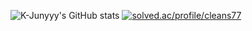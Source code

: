 ![K-Junyyy's GitHub stats](https://github-readme-stats.vercel.app/api?username=MON1187&show_icons=true&theme=tokyonight)
[![solved.ac/profile/cleans77](http://mazassumnida.wtf/api/mini/generate_badge?boj={cleans77})](https://solved.ac/{cleans77})
